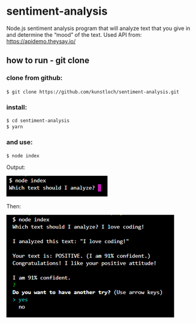 # sentiment-analysis

Node.js sentiment analysis program that will analyze text that you give in and determine the “mood” of the text. 
Used API from: https://apidemo.theysay.io/


## how to run - git clone

### clone from github:

` $ git clone https://github.com/kunstloch/sentiment-analysis.git `

### install:

```
$ cd sentiment-analysis
$ yarn 
```

### and use:

`$ node index `

Output: 

![commandline output](./sentiment01.PNG)

Then: 

![commandline output](./sentiment02.PNG)
